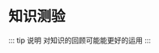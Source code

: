 
# 知识测验
<notice/>
::: tip 说明
对知识的回顾可能能更好的运用
:::

<picturewall/>

<template>
  <Watermark content="Vue Amazing UI">
    <div style="height: 3600px" />
  </Watermark>
</template>